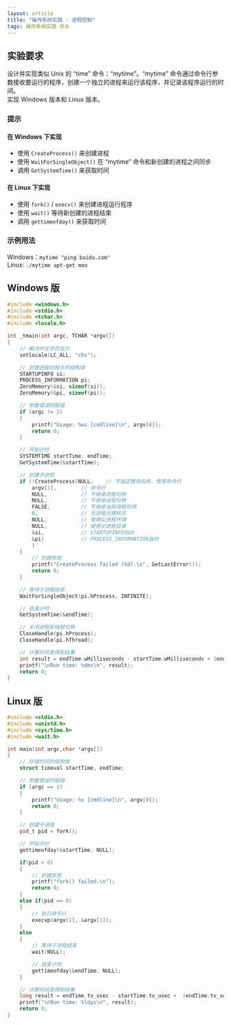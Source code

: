 ```yaml
---
layout: article
title: "操作系统实践 - 进程控制"
tags: 操作系统实践 作业
---
```

## 实验要求
设计并实现类似 Unix 的 “time” 命令：“mytime”。“mytime” 命令通过命令行参数接收要运行的程序，创建一个独立的进程来运行该程序，并记录该程序运行的时间。  
实现 Windows 版本和 Linux 版本。
<!--more-->

### 提示
#### 在 Windows 下实现
- 使用 `CreateProcess()` 来创建进程  
- 使用 `WaitForSingleObject()` 在 “mytime” 命令和新创建的进程之间同步  
- 调用 `GetSystemTime()` 来获取时间

#### 在 Linux 下实现
- 使用 `fork()` / `execv()` 来创建进程运行程序  
- 使用 `wait()` 等待新创建的进程结束  
- 调用 `gettimeofday()` 来获取时间

### 示例用法
Windows：`mytime "ping baidu.com"`  
Linux: `./mytime apt-get moo`

## Windows 版
```cpp
#include <windows.h>
#include <stdio.h>
#include <tchar.h>
#include <locale.h>

int _tmain(int argc, TCHAR *argv[])
{
	// 解决中文字符显示
	setlocale(LC_ALL, "chs");

	// 创建进程时相关的结构体
	STARTUPINFO si;
	PROCESS_INFORMATION pi;
	ZeroMemory(&si, sizeof(si));
	ZeroMemory(&pi, sizeof(pi));

	// 参数错误时报错
	if (argc != 2)
	{
		printf("Usage: %ws [cmdline]\n", argv[0]);
		return 0;
	}

	// 开始计时
	SYSTEMTIME startTime, endTime;
	GetSystemTime(&startTime);

	// 创建子进程
	if (!CreateProcess(NULL,	// 不指定模块名称，使用命令行
		argv[1],		// 命令行
		NULL,           // 不继承进程句柄
		NULL,           // 不继承线程句柄
		FALSE,          // 不继承当前进程句柄
		0,              // 无进程创建标志
		NULL,           // 使用父进程环境
		NULL,           // 使用父进程目录
		&si,            // STARTUPINFO指针
		&pi)			// PROCESS_INFORMATION指针
		)
	{
		// 创建失败
		printf("CreateProcess failed (%d).\n", GetLastError());
		return 0;
	}

	// 等待子进程结束
	WaitForSingleObject(pi.hProcess, INFINITE);

	// 结束计时
	GetSystemTime(&endTime);

	// 关闭进程和线程句柄
	CloseHandle(pi.hProcess);
	CloseHandle(pi.hThread);

	// 计算时间差得到结果
	int result = endTime.wMilliseconds - startTime.wMilliseconds + (endTime.wSecond - startTime.wSecond) * 1000 + (endTime.wMinute - startTime.wMinute) * 60000 + (endTime.wHour - startTime.wHour) * 3600000;
	printf("\nRun time: %dms\n", result);
	return 0;
}
```

## Linux 版
```cpp
#include <stdio.h>
#include <unistd.h>
#include <sys/time.h>
#include <wait.h>

int main(int argc,char *argv[])
{
    // 存储时间的结构体
    struct timeval startTime, endTime;

    // 参数错误时报错
    if (argc == 1)
    {
        printf("Usage: %s [cmdline]\n", argv[0]);
        return 0;
    }

    // 创建子进程
    pid_t pid = fork();

    // 开始计时
    gettimeofday(&startTime, NULL);

    if(pid < 0)
    {
        // 创建失败
        printf("fork() failed.\n");
        return 0;
    }
    else if(pid == 0)
    {
        // 执行命令行
        execvp(argv[1], &argv[1]);
    }
    else
    {
        // 等待子进程结束
        wait(NULL);

        // 结束计时
        gettimeofday(&endTime, NULL);
    }

    // 计算时间差得到结果
    long result = endTime.tv_usec - startTime.tv_usec +  (endTime.tv_sec - startTime.tv_sec) * 1000000;
    printf("\nRun time: %ldμs\n", result);
    return 0;
} 
```
